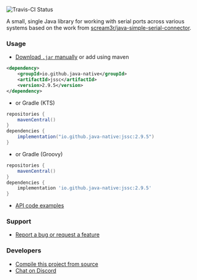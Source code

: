![Travis-CI Status](https://travis-ci.org/java-native/jssc.svg?branch=master)

A small, single Java library for working with serial ports across various systems based on the work from [scream3r/java-simple-serial-connector](https://github.com/scream3r/java-simple-serial-connector).

### Usage
* [Download `.jar` manually](../../releases) or add using maven
```xml
<dependency>
    <groupId>io.github.java-native</groupId>
    <artifactId>jssc</artifactId>
    <version>2.9.5</version>
</dependency>
```
* or Gradle (KTS)
```gradle
repositories {
    mavenCentral()
}
dependencies {
    implementation("io.github.java-native:jssc:2.9.5")
}
```
* or Gradle (Groovy)
```gradle
repositories {
    mavenCentral()
}
dependencies {
    implementation 'io.github.java-native:jssc:2.9.5'
}
```
* [API code examples](../../wiki/examples)

### Support
* [Report a bug or request a feature](../../issues/new)

### Developers
* [Compile this project from source](../../wiki/compiling)
* [Chat on Discord](https://discord.gg/RBsUfE9sX9)
